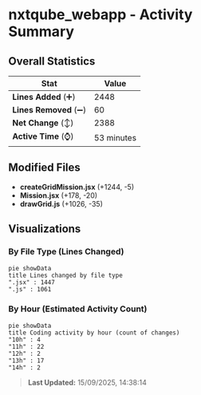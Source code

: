 # nxtqube_webapp - Activity Summary 

## Overall Statistics

| Stat                   | Value                                                             |
| ---------------------- | ----------------------------------------------------------------- |
| **Lines Added** (➕)   | 2448                                          |
| **Lines Removed** (➖) | 60                                        |
| **Net Change** (↕)    | 2388                |
| **Active Time** (⌚)   | 53 minutes |


## Modified Files
- **createGridMission.jsx** (+1244, -5)
- **Mission.jsx** (+178, -20)
- **drawGrid.js** (+1026, -35)

## Visualizations

### By File Type (Lines Changed)

```mermaid
pie showData
title Lines changed by file type
".jsx" : 1447
".js" : 1061
```

### By Hour (Estimated Activity Count)

```mermaid
pie showData
title Coding activity by hour (count of changes)
"10h" : 4
"11h" : 22
"12h" : 2
"13h" : 17
"14h" : 2
```


> **Last Updated:** 15/09/2025, 14:38:14